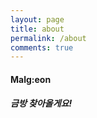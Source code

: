 ```yaml
---
layout: page
title: about
permalink: /about
comments: true
---
```


<div class="row justify-content-between">
<div class="col-md-8 pr-5">
<h4> Malg:eon</h4>
</div>

<div class="col-md-4">
<div class="sticky-top sticky-top-80">
<h5>금방 찾아올게요!</h5>
</div>
</div>
</div>
